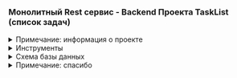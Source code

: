 <h3> Монолитный Rest сервис - Backend Проекта TaskList (список задач) </h3> 

<details>
<summary>Примечание: информация о проекте</summary>
Большая часть информация о проекте: примечания, описания, 
объяснения, картинки, комментарии <br> 
находятся <a href="info">в папке info</a>. Много комментариев 
в самих файлах проекта. Также в некоторых местах 
сделаны файлы description.txt
</details>

<details>
<summary>Инструменты</summary>
Windows 7 x64, Java 17, Gradle 8 <br>
PostgreSQL 13.10 (в проект добавлены функции и триггеры) <br>  
pgAdmin v.4.30
</details>

<details>
<summary>Схема базы данных</summary>
<img src="/info/01_Начало_работы_над_проектом/db_structure.png">
</details>



<details>
<summary>Примечание: спасибо</summary>
Спасибо вам за проявленный интерес к проекту.
Надеюсь проект дал вам что-то полезное.
</details>



